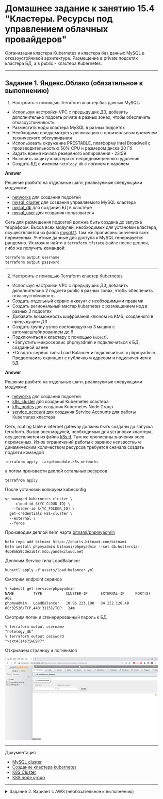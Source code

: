 # Домашнее задание к занятию 15.4 "Кластеры. Ресурсы под управлением облачных провайдеров"

Организация кластера Kubernetes и кластера баз данных MySQL в отказоустойчивой архитектуре.
Размещение в private подсетях кластера БД, а в public - кластера Kubernetes.

---
## Задание 1. Яндекс.Облако (обязательное к выполнению)

1. Настроить с помощью Terraform кластер баз данных MySQL:
- Используя настройки VPC с предыдущих ДЗ, добавить дополнительно подсеть private в разных зонах, чтобы обеспечить отказоустойчивость 
- Разместить ноды кластера MySQL в разных подсетях
- Необходимо предусмотреть репликацию с произвольным временем технического обслуживания
- Использовать окружение PRESTABLE, платформу Intel Broadwell с производительностью 50% CPU и размером диска 20 Гб
- Задать время начала резервного копирования - 23:59
- Включить защиту кластера от непреднамеренного удаления
- Создать БД с именем `netology_db` c логином и паролем

**Answer**

Решение разбито на отдельные шаги, реализуемые следующими модулями:

- [networks](assets/modules/networks/) для создания подсетей
- [mysql_cluster](assets/modules/mysql_cluster/) для создания управляемого MySQL кластера
- [mysql_db](assets/modules/mysql_db/) для создания БД в кластере
- [mysql_user](assets/modules/mysql_user/) для создания пользователя

Сеть для размещения подсетей должна быть создана до запуска терраформ.
Вызов всех модулей, необходимых для установки кластера, осуществляется из файла [mysql.tf](assets/mysql.tf). Там же прописаны значения всех переменных.
Учетные данные для доступа к MySQL генерируется рандомно. Их можно найти в `terraform.tfstate` файле после деплоя, либо же получить командой:

```
terraform output username
terraform output password
```

---

2. Настроить с помощью Terraform кластер Kubernetes
- Используя настройки VPC с предыдущих ДЗ, добавить дополнительно 2 подсети public в разных зонах, чтобы обеспечить отказоустойчивость
- Создать отдельный сервис-аккаунт с необходимыми правами 
- Создать региональный мастер kubernetes с размещением нод в разных 3 подсетях
- Добавить возможность шифрования ключом из KMS, созданного в предыдущем ДЗ
- Создать группу узлов состояющую из 3 машин с автомасштабированием до 6
- Подключиться к кластеру с помощью `kubectl`
- *Запустить микросервис phpmyadmin и подключиться к БД, созданной ранее
- *Создать сервис типы Load Balancer и подключиться к phpmyadmin. Предоставить скриншот с публичным адресом и подключением к БД

**Answer**

Решение разбито на отдельные шаги, реализуемые следующими модулями:

- [networks](assets/modules/networks/) для создания подсетей
- [k8s_cluster](assets/modules/k8s_cluster/) для создания Kubernetes кластера
- [k8s_nodes](assets/modules/k8s_nodes/) для создания Kubernetes Node Group
- [service_account](assets/modules/service_account/) для создания Service Accounts для работы Kubernetes кластера

Сеть, routing table и internet gateway должны быть созданы до запуска terraform.
Вызов всех модулей, необходимых для установки кластера, осуществляется из файла [k8s.tf](assets/k8s.tf). Там же прописаны значения всех переменных.
Из-за ограничений работы с заранее неизвестным динамическим количеством ресурсов требуется сначала создать подсети командой

```
terraform apply -target=module.k8s_networks
```

а потом произвести деплой остальных ресурсов 

```
terrafrom apply
```

После установки копируем kubeconfig

```
yc managed-kubernetes cluster \
   --cloud-id ${YC_CLOUD_ID} \
   --folder-id ${YC_FOLDER_ID} \
  get-credentials k8s-cluster \
  --external \
  --force
```
Производим деплой helm чарта [bitnami/phpmyadmin](https://artifacthub.io/packages/helm/bitnami/phpmyadmin)

```
helm repo add bitnami https://charts.bitnami.com/bitnami
helm install phpmyadmin bitnami/phpmyadmin --set db.host=rc1a-46p8m659cdezi6tr.mdb.yandexcloud.net
```

Деплоим Service типа LoadBalancer 

```
kubectl apply -f assets/load-balancer.yml
```

Смотрим endpoint сервиса

```
% kubectl get service/phpmyadmin
NAME         TYPE           CLUSTER-IP      EXTERNAL-IP     PORT(S)                      AGE
phpmyadmin   LoadBalancer   10.96.223.198   84.252.128.48   80:32526/TCP,443:31151/TCP   24m
```

Смотрим логин и сгенерированный пароль к БД

```
% terraform output username
"netology_db"
% terraform output password
">sxt4(14s7iwE9?7"
```

Открываем страницу и логинимся

![phpmyadmin](assets/img/phpmyadmin.png)


---

Документация
- [MySQL cluster](https://registry.terraform.io/providers/yandex-cloud/yandex/latest/docs/resources/mdb_mysql_cluster)
- [Создание кластера kubernetes](https://cloud.yandex.ru/docs/managed-kubernetes/operations/kubernetes-cluster/kubernetes-cluster-create)
- [K8S Cluster](https://registry.terraform.io/providers/yandex-cloud/yandex/latest/docs/resources/kubernetes_cluster)
- [K8S node group](https://registry.terraform.io/providers/yandex-cloud/yandex/latest/docs/resources/kubernetes_node_group)

--- 

<details>
<summary>Задание 2. Вариант с AWS (необязательное к выполнению)</summary>

## Задание 2. Вариант с AWS (необязательное к выполнению)

1. Настроить с помощью terraform кластер EKS в 3 AZ региона, а также RDS на базе MySQL с поддержкой MultiAZ для репликации и создать 2 readreplica для работы:
- Создать кластер RDS на базе MySQL
- Разместить в Private subnet и обеспечить доступ из public-сети c помощью security-group
- Настроить backup в 7 дней и MultiAZ для обеспечения отказоустойчивости
- Настроить Read prelica в кол-ве 2 шт на 2 AZ.

2. Создать кластер EKS на базе EC2:
- С помощью terraform установить кластер EKS на 3 EC2-инстансах в VPC в public-сети
- Обеспечить доступ до БД RDS в private-сети
- С помощью kubectl установить и запустить контейнер с phpmyadmin (образ взять из docker hub) и проверить подключение к БД RDS
- Подключить ELB (на выбор) к приложению, предоставить скрин

Документация
- [Модуль EKS](https://learn.hashicorp.com/tutorials/terraform/eks)

</details>